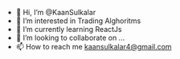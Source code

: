 - 👋 Hi, I’m @KaanSulkalar
- 👀 I’m interested in Trading Alghoritms
- 🌱 I’m currently learning ReactJs
- 💞️ I’m looking to collaborate on ...
- 📫 How to reach me kaansulkalar4@gmail.com

<!---
KaanSulkalar/KaanSulkalar is a ✨ special ✨ repository because its `README.md` (this file) appears on your GitHub profile.
You can click the Preview link to take a look at your changes.
--->
